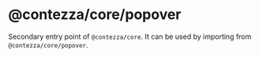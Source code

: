 # @contezza/core/popover

Secondary entry point of `@contezza/core`. It can be used by importing from `@contezza/core/popover`.
